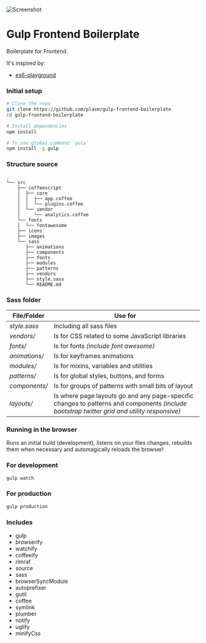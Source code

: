 ![Screenshot](https://raw.githubusercontent.com/plasm/gulp-frontend-boilerplate/master/src/icons/apple-touch-icon.png)

# Gulp Frontend Boilerplate
Boilerplate for Frontend.

It's inspired by:
 - [es6-playground](https://github.com/caesarsol/es6-playground)

### Initial setup

```bash
# Clone the repo
git clone https://github.com/plasm/gulp-frontend-boilerplate
cd gulp-frontend-boilerplate

# Install dependencies
npm install

# To use global command `gulp`
npm install -g gulp
```

### Structure source
```text
.
└── src
    ├── coffeescript
    │  ├── core
    │  │  ├── app.coffee
    │  │  └── plugins.coffee
    │  └── vendor
    │     └── analytics.coffee
    └── fonts
    │  └── fontawesome
    ├── icons
    ├── images
    └── sass
       ├── animations
       ├── components
       ├── fonts
       ├── modules
       ├── patterns
       ├── vendors
       ├── style.sass
       └── README.md

```

### Sass folder
 File/Folder    | Use for
--------------- | --------------------------------------
*style.sass*    | Including all sass files
*vendors/*       | Is for CSS related to some JavaScript libraries
*fonts/*        | Is for fonts *(include font awesome)*
*animations/*   | Is for keyframes animations
*modules/*      | Is for mixins, variables and utilities
*patterns/*     | Is for global styles, buttons, and forms
*components/*   | Is for groups of patterns with small bits of layout
*layouts/*      | Is where page layouts go and any page-specific changes to patterns and components *(include bootstrap twitter grid and utility responsive)*


### Running in the browser
Runs an initial build (development), listens on your files changes, rebuilds them when necessary
and automagically reloads the browser!

### For development
```bash
gulp watch
```
### For production
```bash
gulp production
```
### Includes
- gulp
- browserify
- watchify
- coffeeify
- rimraf
- source
- sass
- browserSyncModule
- autoprefixer
- gutil
- coffee
- symlink
- plumber
- notify
- uglify
- minifyCss
